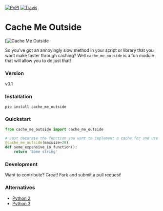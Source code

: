 [![PyPI](https://img.shields.io/pypi/v/cache_me_outside.svg?style=flat-square)](https://pypi.python.org/pypi/cache_me_outside) [![Travis](https://img.shields.io/travis/mdmedley/cache_me_outside.svg?style=flat-square)](https://travis-ci.org/mdmedley/cache_me_outside)

# Cache Me Outside
[![Cache Me Outside](https://memecrunch.com/meme/BQHKE/cache-me-outside/image.png?w=500&c=1)

So you've got an annoyingly slow method in your script or library that you want make
faster through caching? Well ```cache_me_outside``` is a fun module that will allow
you to do just that!

### Version
v0.1


### Installation
```sh
pip install cache_me_outside
```


### Quickstart
```python
from cache_me_outside import cache_me_outside

# Just decorate the function you want to implement a cache for and use just like lru_cache
@cache_me_outside(maxsize=20)
def some_expensive_io_function():
    return 'Some string'
```


### Development
Want to contribute? Great! Fork and submit a pull request!

### Alternatives
- [Python 2](https://github.com/jaraco/backports.functools_lru_cache)
- [Python 3](https://docs.python.org/3.4/library/functools.html#functools.lru_cache)
